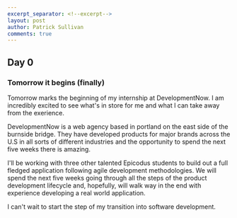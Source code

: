 ```yaml
---
excerpt_separator: <!--excerpt-->
layout: post
author: Patrick Sullivan
comments: true
---
```


## Day 0

### Tomorrow it begins (finally)

Tomorrow marks the beginning of my internship at DevelopmentNow. I am incredibly excited to see what's in store for me and what I can take away from the exerience.
<!--excerpt-->

DevelopmentNow is a web agency based in portland on the east side of the burnside bridge.
They have developed products for major brands across the U.S in all sorts of different industries and the opportunity to spend the next five weeks there is amazing.

I'll be working with three other talented Epicodus students to build out a full fledged application following agile development methodologies. We will spend the next five weeks going through all the steps of the product development lifecycle and, hopefully, will walk way in the end with experience developing a real world application.

I can't wait to start the step of my transition into software development. 

